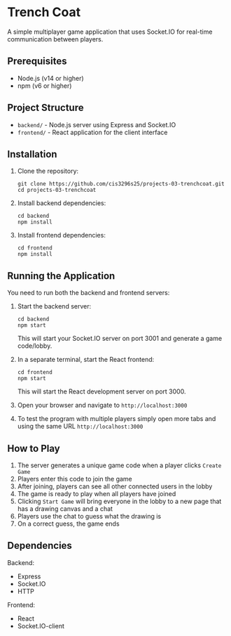 # Trench Coat

A simple multiplayer game application that uses Socket.IO for real-time communication between players.

## Prerequisites

- Node.js (v14 or higher)
- npm (v6 or higher)

## Project Structure

- `backend/` - Node.js server using Express and Socket.IO
- `frontend/` - React application for the client interface

## Installation

1. Clone the repository:
   ```
   git clone https://github.com/cis3296s25/projects-03-trenchcoat.git
   cd projects-03-trenchcoat
   ```

2. Install backend dependencies:
   ```
   cd backend
   npm install
   ```

3. Install frontend dependencies:
   ```
   cd frontend
   npm install
   ```

## Running the Application

You need to run both the backend and frontend servers:

1. Start the backend server:
   ```
   cd backend
   npm start
   ```
   This will start your Socket.IO server on port 3001 and generate a game code/lobby.

2. In a separate terminal, start the React frontend:
   ```
   cd frontend
   npm start
   ```
   This will start the React development server on port 3000.

3. Open your browser and navigate to `http://localhost:3000`
4. To test the program with multiple players simply open more tabs and using the same URL `http://localhost:3000`

## How to Play

1. The server generates a unique game code when a player clicks `Create Game`
2. Players enter this code to join the game
3. After joining, players can see all other connected users in the lobby
4. The game is ready to play when all players have joined
5. Clicking `Start Game` will bring everyone in the lobby to a new page that has a drawing canvas and a chat
6. Players use the chat to guess what the drawing is
7. On a correct guess, the game ends

## Dependencies

Backend:
- Express
- Socket.IO
- HTTP

Frontend:
- React
- Socket.IO-client
